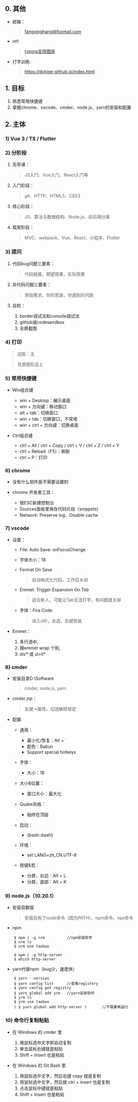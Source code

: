 ## 0. 其他

* 邮箱：

    > <fangyinghang@foxmail.com>

* ref: 

    > [typora支持图床](https://zhuanlan.zhihu.com/p/137310314)

* 打字训练: 

    > <https://dytiger.github.io/index.html>
        
## 1. 目标

1. 熟悉常用快捷键
2. 掌握chrome、vscode、cmder、node.js、yarn的安装和配置

## 2. 主体

### 1) Vue 3 / TS / Flutter

### 2) 分阶段

1. 先导课：

    > JS入门、Vue入门、React入门等

2. 入门阶段：

    > git、HTTP、HTML5、CSS3

3. 核心阶段：

    > JS、算法与数据结构、Node.js、前后端分离

4. 框架阶段：

    > MVC、webpack、Vue、React、小程序、Flutter
        
### 3) 提问

1. 代码bug问题三要素：

    > 代码链接，期望效果，实际效果

2. 非代码问题三要素：

    > 原始需求，你的思路，你遇到的问题

3. 自检：

    1. border调试法和console调试法
    2. github或codesandbox
    3. 全屏截图
                
### 4) 打印

> 边距：无  
>
> 背景图形选上

### 5) 常用快捷键

* Win组合键

    * win + Desktop：展示桌面
    * win + 方向键：移动窗口
    * alt + tab：切换窗口
    * win + tab：切换窗口，不常用
    * win + ctrl + 方向键：切换桌面

* Ctrl组合键

    * ctrl + All / ctrl + Copy / ctrl + V / ctrl + Z / ctrl + Y
    * ctrl + Reload（F5）：刷新
    * ctrl + P：打印
  
### 6) chrome 

* 没有什么软件是不需要设置的

* chrome 开发者工具：

    * 按ESC新建控制台
    * Sources面板里保存代码片段（snippets）
    * Network: Preserve log、Disable cache

### 7) vscode

* 设置：

    * File: Auto Save: onFocusChange
    * 字体大小：18
    * Format On Save

        > 自动格式化代码，工作后关闭

    * Emmet: Trigger Expansion On Tab

        > 适合新人，可能让Tab无法打字，有问题就关掉

    * 字体：Fira Code 

        > 进入otf/，全选，右键安装

* Emmet：

    1. 多行选中,
    2. 搜emmet wrap 个别,
    3. div* 或 ul>li*
        
### 8) cmder

* 安装目录D:\Software    

    > cmder, node.js, yarn

* cmder.zip：

    > 右键->属性，勾选解除锁定       

* 配置

    * 通用：       

        * 最小化/恢复：Alt + `
        * 配色：Babun
        * Support special hotkeys                    

    * 字体：

        * 大小：18

    * 大小&位置：

        * 窗口大小：最大化

    * Quake风格：

        * 始终在顶层
    
    * 启动：

        * {bash::bash}

    * 环境：

        * set LANG=zh_CN.UTF-8

    * 按键&宏：

        * 分屏，右边：Alt + L
        * 分屏，底部：Alt + K
                
### 9) node.js（10.20.1）

* 安装双数版

    > 安装后有了node命令（因为PATH）、npm命令、npx命令

* npm

```
    $ npm i -g nrm          //npm安装软件    
    $ nrm ls 
    $ nrm use taobao

    $ npm i -g http-server        
    $ which http-server
```

* yarn代替npm（bug少，速度快）

```
    $ yarn --version
    $ yarn config list      //查看registery
    $ yarn config get registry
    $ yarn global add yrm   //yarn安装软件
    $ yrm ls
    $ yrm use taobao
    ( $ yarn global add http-server )       //不需要再运行         
```

### 10) 命令行复制粘贴

* 在 Windows 的 cmder 里

    1. 用鼠标选中文字即自动复制
    2. 单击鼠标右键就是粘贴
    3. Shift + Insert 也是粘贴

* 在 Windows 的 Git Bash 里

    1. 用鼠标选中文字，然后右键 copy 就是复制
    2. 用鼠标选中文字，然后按 ctrl + insert 也是复制
    3. 点击鼠标中键就是粘贴
    4. Shift + Insert 也是粘贴
        

        
        
        

        
          
           
           
           
